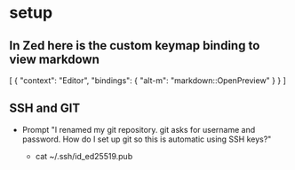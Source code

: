 # setup

## In Zed here is the custom keymap binding to view markdown
[
  {
    "context": "Editor",
    "bindings": {
      "alt-m": "markdown::OpenPreview"
    }
  }
]

## SSH and GIT
- Prompt "I renamed my git repository. git asks for username and password. How do I set up git so this is automatic using SSH keys?"

  - cat ~/.ssh/id_ed25519.pub
